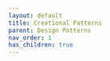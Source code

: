 ```yaml
---
layout: default
title: Creational Patterns
parent: Design Patterns
nav_order: 1
has_children: true
---
```

